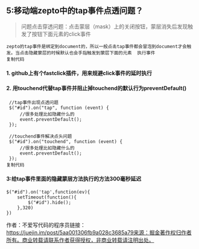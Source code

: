 ## 5:移动端zepto中的tap事件点透问题？

> 问题点击穿透问题：点击蒙层（mask）上的关闭按钮，蒙层消失后发现触发了按钮下面元素的click事件

```
zepto的tap事件是绑定到document的，所以一般点击tap事件都会冒泡到document才会触发。当点击隐藏蒙层的时候默认也会手指触发到蒙层下面的元素  执行事件
复制代码
```

#### 1. github上有个fastclick插件，用来规避click事件的延时执行

#### 2. 用touchend代替tap事件并阻止掉touchend的默认行为preventDefault()

```
 //tap事件出现点透问题
 $("#id").on("tap", function (event) {
     //很多处理比如隐藏什么的
     event.preventDefault();
 });
 
 //touchend事件解决点头问题
 $("#id").on("touchend", function (event) {
     //很多处理比如隐藏什么的
     event.preventDefault();
 });
复制代码
```

#### 3:给tap事件里面的隐藏蒙层方法执行的方法300毫秒延迟

```
$("#id").on('tap',function(ev){
	setTimeout(function(){
		$("#id").hide();
	},320)
})
```


作者：不爱写代码的程序员链接：https://juejin.im/post/5aa001306fb9a028c3685a79来源：掘金著作权归作者所有。商业转载请联系作者获得授权，非商业转载请注明出处。